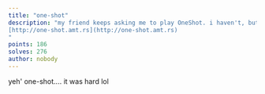 ```yaml
---
title: "one-shot"
description: "my friend keeps asking me to play OneShot. i haven't, but i made this cool challenge! 
[http://one-shot.amt.rs](http://one-shot.amt.rs)
"
points: 186
solves: 276
author: nobody
---
```


yeh' one-shot.... it was hard lol
